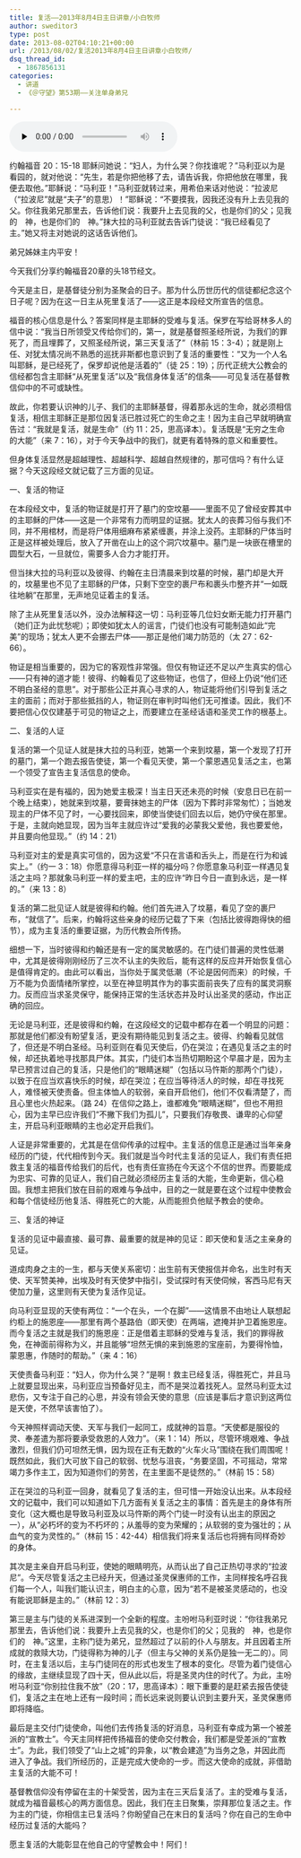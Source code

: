```yaml
---
title: 复活——2013年8月4日主日讲章/小白牧师
author: sweditor3
type: post
date: 2013-08-02T04:10:21+00:00
url: /2013/08/02/复活2013年8月4日主日讲章小白牧师/
dsq_thread_id:
  - 1867856131
categories:
  - 讲道
  - 《＠守望》第53期——关注单身弟兄

---
```

<div id="c-8791" class="grandmp3">
  <audio src="https://t5.shwchurch.org/wp-content/uploads/2013/08/20130802114321280.mp3" controls false preload="none" autobuffer="false"></audio>
</div>

约翰福音 20：15-18 耶稣问她说：“妇人，为什么哭？你找谁呢？”马利亚以为是看园的，就对他说：“先生，若是你把他移了去，请告诉我，你把他放在哪里，我便去取他。”耶稣说：“马利亚！”马利亚就转过来，用希伯来话对他说：“拉波尼（“拉波尼”就是“夫子”的意思）！”耶稣说：“不要摸我，因我还没有升上去见我的父。你往我弟兄那里去，告诉他们说：我要升上去见我的父，也是你们的父；见我的　神，也是你们的　神。”抹大拉的马利亚就去告诉门徒说：“我已经看见了主。”她又将主对她说的这话告诉他们。

弟兄姊妹主内平安！

今天我们分享约翰福音20章的头18节经文。

今天是主日，是基督徒分别为圣聚会的日子。那为什么历世历代的信徒都纪念这个日子呢？因为在这一日主从死里复活了——这正是本段经文所宣告的信息。

福音的核心信息是什么？答案同样是主耶稣的受难与复活。保罗在写给哥林多人的信中说：“我当日所领受又传给你们的，第一，就是基督照圣经所说，为我们的罪死了，而且埋葬了，又照圣经所说，第三天复活了”（林前 15：3-4）；就是刚上任、对犹太情况尚不熟悉的巡抚非斯都也意识到了复活的重要性：“又为一个人名叫耶稣，是已经死了，保罗却说他是活着的”（徒 25：19）；历代正统大公教会的信经都包含主耶稣“从死里复活”以及“我信身体复活”的信条——可见复活在基督教信仰中的不可或缺性。

故此，你若要认识神的儿子、我们的主耶稣基督，得着那永远的生命，就必须相信复活，相信主耶稣正是那位因复活已胜过死亡的生命之主！因为主自己早就明确宣告过：“我就是复活，就是生命”（约 11：25，思高译本）。复活既是“无穷之生命的大能”（来 7：16），对于今天争战中的我们，就更有着特殊的意义和重要性。

但身体复活显然是超越理性、超越科学、超越自然规律的，那可信吗？有什么证据？今天这段经文就记载了三方面的见证。

一、复活的物证

在本段经文中，复活的物证就是打开了墓门的空坟墓——里面不见了曾经安葬其中的主耶稣的尸体——这是一个非常有力而明显的证据。犹太人的丧葬习俗与我们不同，并不用棺材，而是将尸体用细麻布紧紧缠裹，并涂上没药。主耶稣的尸体当时正是这样被处理后，放入了开凿在山上的这个洞穴坟墓中。墓门是一块嵌在槽里的圆型大石，一旦就位，需要多人合力才能打开。

但当抹大拉的马利亚以及彼得、约翰在主日清晨来到坟墓的时候，墓门却是大开的，坟墓里也不见了主耶稣的尸体，只剩下空空的裹尸布和裹头巾整齐并“一如既往地躺”在那里，无声地见证着主的复活。

除了主从死里复活以外，没办法解释这一切：马利亚等几位妇女断无能力打开墓门（她们正为此忧愁呢）；即使如犹太人的谣言，门徒们也没有可能制造如此“完美”的现场；犹太人更不会挪去尸体——那正是他们竭力防范的（太 27：62-66）。

物证是相当重要的，因为它的客观性非常强。但仅有物证还不足以产生真实的信心——只有神的道才能！彼得、约翰看见了这些物证，也信了，但经上仍说“他们还不明白圣经的意思”。对于那些公正并真心寻求的人，物证能将他们引导到复活之主的面前；而对于那些抵挡的人，物证则在审判时叫他们无可推诿。因此，我们不要把信心仅仅建基于可见的物证之上，而要建立在圣经话语和圣灵工作的根基上。

二、复活的人证

复活的第一个见证人就是抹大拉的马利亚，她第一个来到坟墓，第一个发现了打开的墓门，第一个跑去报告使徒，第一个看见天使，第一个蒙恩遇见复活之主，也第一个领受了宣告主复活信息的使命。

马利亚实在是有福的，因为她爱主极深！当主日天还未亮的时候（安息日已在前一个晚上结束），她就来到坟墓，要膏抹她主的尸体（因为下葬时非常匆忙）；当她发现主的尸体不见了时，一心要找回来，即使当使徒们回去以后，她仍守侯在那里。于是，主就向她显现，因为当年主就应许过“爱我的必蒙我父爱他，我也要爱他，并且要向他显现。”（约 14：21）

马利亚对主的爱是真实可信的，因为这爱“不只在言语和舌头上，而是在行为和诚实上。”（约一 3：18）你愿意得马利亚一样的福分吗？你愿意象马利亚一样遇见复活之主吗？那就象马利亚一样的爱主吧，主的应许“昨日今日一直到永远，是一样的。”（来 13：8）

复活的第二批见证人就是彼得和约翰。他们首先进入了坟墓，看见了空的裹尸布，“就信了”。后来，约翰将这些亲身的经历记载了下来（包括比彼得跑得快的细节），成为主复活的重要证据，为历代教会所传扬。

细想一下，当时彼得和约翰还是有一定的属灵敏感的。在门徒们普遍的灵性低潮中，尤其是彼得刚刚经历了三次不认主的失败后，能有这样的反应并开始恢复信心是值得肯定的。由此可以看出，当你处于属灵低潮（不论是因何而来）的时候，千万不能为负面情绪所掌控，以至在神显明其作为的事实面前丧失了应有的属灵洞察力。反而应当求圣灵保守，能保持正常的生活状态并及时认出圣灵的感动，作出正确的回应。

无论是马利亚，还是彼得和约翰，在这段经文的记载中都存在着一个明显的问题：那就是他们都没有盼望复活，更没有期待能见到复活之主。彼得、约翰看见就信了，但还是不明白圣经。马利亚则在看见天使后，仍在哭泣；在遇见复活之主的时候，却还执着地寻找那具尸体。其实，门徒们本当热切期盼这个早晨才是，因为主早已预言过自己的复活，只是他们的“眼睛迷糊”（包括以马忤斯的那两个门徒），以致于在应当欢喜快乐的时候，却在哭泣；在应当等待活人的时候，却在寻找死人，难怪被天使责备。但主体恤人的软弱，亲自开启他们，他们不仅看清楚了，而且心里也火热起来。（路 24）在信仰之路上，谁都难免“眼睛迷糊”，但也不用担心，因为主早已应许我们“不撇下我们为孤儿”，只要我们存敬畏、谦卑的心仰望主，开启马利亚眼睛的主也必定开启我们。

人证是非常重要的，尤其是在信仰传承的过程中。主复活的信息正是通过当年亲身经历的门徒，代代相传到今天。我们就是当今时代主复活的见证人，我们有责任把救主复活的福音传给我们的后代，也有责任宣扬在今天这个不信的世界。而要能成为忠实、可靠的见证人，我们自己就必须经历主复活的大能，生命更新，信心稳固。我想主把我们放在目前的艰难与争战中，目的之一就是要在这个过程中使教会和每个信徒经历他复活、得胜死亡的大能，从而能担负他赋予教会的使命。

三、复活的神证

复活的见证中最直接、最可靠、最重要的就是神的见证：即天使和复活之主亲身的见证。

道成肉身之主的一生，都与天使关系密切：出生前有天使报信并命名，出生时有天使、天军赞美神，出埃及时有天使梦中指引，受试探时有天使伺候，客西马尼有天使加力量，这里则有天使为复活作见证。

向马利亚显现的天使有两位：“一个在头，一个在脚”——这情景不由地让人联想起约柜上的施恩座——那里有两个基路伯（即天使）在两端，遮掩并护卫着施恩座。而今复活之主就是我们的施恩座：正是借着主耶稣的受难与复活，我们的罪得赦免，在神面前得称为义，并且能够“坦然无惧的来到施恩的宝座前，为要得怜恤，蒙恩惠，作随时的帮助。”（来 4：16）

天使责备马利亚：“妇人，你为什么哭？”是啊！救主已经复活，得胜死亡，并且马上就要显现出来，马利亚应当预备好见主，而不是哭泣着找死人。显然马利亚太过悲伤，又专注于自己的心思，并没有领会天使的意思（应该是事后才意识到这两位是天使，不然早该害怕了）。

今天神照样调动天使、天军与我们一起同工，成就神的旨意。“天使都是服役的灵、奉差遣为那将要承受救恩的人效力”。（来 1：14）所以，尽管环境艰难、争战激烈，但我们仍可坦然无惧，因为现在正有无数的“火车火马”围绕在我们周围呢！既然如此，我们大可放下自己的软弱、忧愁与沮丧，“务要坚固，不可摇动，常常竭力多作主工，因为知道你们的劳苦，在主里面不是徒然的。”（林前 15：58）

正在哭泣的马利亚一回身，就看见了复活的主，但可惜一开始没认出来。从本段经文的记载中，我们可以知道如下几方面有关复活之主的事情：首先是主的身体有所变化（这大概也是导致马利亚及以马忤斯的两个门徒一时没有认出主的原因之一），从“必朽坏的变为不朽坏的；从羞辱的变为荣耀的；从软弱的变为强壮的；从血气的变为灵性的。”（林前 15：42-44）相信我们将来复活后也将拥有同样奇妙的身体。

其次是主亲自开启马利亚，使她的眼睛明亮，从而认出了自己正热切寻求的“拉波尼”。今天尽管复活之主已经升天，但通过圣灵保惠师的工作，主同样按名呼召我们每一个人，叫我们能认识主，明白主的心意，因为“若不是被圣灵感动的，也没有能说耶稣是主的。”（林前 12：3）

第三是主与门徒的关系进深到一个全新的程度。主吩咐马利亚时说：“你往我弟兄那里去，告诉他们说：我要升上去见我的父，也是你们的父；见我的　神，也是你们的　神。”这里，主称门徒为弟兄，显然超过了以前的仆人与朋友。并且因着主所成就的救赎大功，门徒得称为神的儿子（但主与父神的关系仍是独一无二的）。同时，在主复活以后，主与门徒同在的形式也发生了根本的变化。尽管为着门徒信心的缘故，主继续显现了四十天，但从此以后，将是圣灵内住的时代了。为此，主吩咐马利亚“你别拉住我不放”（20：17，思高译本）：眼下重要的是赶紧去报告使徒们，复活之主在地上还有一段时间；而长远来说则要认识到主要升天，圣灵保惠师即将降临。

最后是主交付门徒使命，叫他们去传扬复活的好消息，马利亚有幸成为第一个被差派的“宣教士”。今天主同样把传扬福音的使命交付教会，我们都是受差派的“宣教士”。为此，我们领受了“山上之城”的异象，以“教会建造”为当务之急，并因此而进入了争战。我们所经历的，正是完成大使命的一步。而这大使命的成就，非借助主复活的大能不可！

基督教信仰没有停留在主的十架受苦，因为主在三天后复活了。主的受难与复活，就成为福音最核心的两方面信息。因此，我们在主日聚集，崇拜那位复活之主。作为主的门徒，你相信主已复活吗？你盼望自己在末日的复活吗？你在自己的生命中经历过复活的大能吗？

愿主复活的大能彰显在他自己的守望教会中！阿们！

&nbsp;